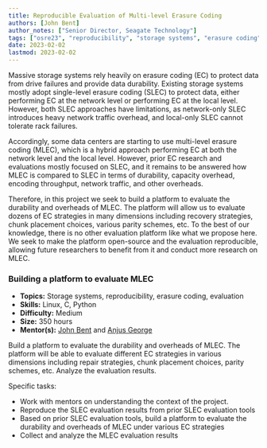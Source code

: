 ```yaml
---
title: Reproducible Evaluation of Multi-level Erasure Coding
authors: [John Bent]
author_notes: ["Senior Director, Seagate Technology"]
tags: ["osre23", "reproducibility", "storage systems", "erasure coding"]
date: 2023-02-02
lastmod: 2023-02-02
---
```


Massive storage systems rely heavily on erasure coding (EC) to protect data from drive failures and provide data durability. Existing storage systems mostly adopt single-level erasure coding (SLEC) to protect data, either performing EC at the network level or performing EC at the local level. However, both SLEC approaches have limitations, as network-only SLEC introduces heavy network traffic overhead, and local-only SLEC cannot tolerate rack failures. 

Accordingly, some data centers are starting to use multi-level erasure coding (MLEC), which is a hybrid approach performing EC at both the network level and the local level. However, prior EC research and evaluations mostly focused on SLEC, and it remains to be answered how MLEC is compared to SLEC in terms of durability, capacity overhead, encoding throughput, network traffic, and other overheads.

Therefore, in this project we seek to build a platform to evaluate the durability and overheads of MLEC. The platform will allow us to evaluate dozens of EC strategies in many dimensions including recovery strategies, chunk placement choices, various parity schemes, etc. To the best of our knowledge, there is no other evaluation platform like what we propose here. We seek to make the platform open-source and the evaluation reproducible, allowing future researchers to benefit from it and conduct more research on MLEC.

### Building a platform to evaluate MLEC
- **Topics:** Storage systems, reproducibility, erasure coding, evaluation
- **Skills:** Linux, C, Python
- **Difficulty:** Medium
- **Size:** 350 hours
- **Mentor(s):** [John Bent](mailto:john.bent@seagate.com) and [Anjus George](mailto:georgea@ornl.gov)


Build a platform to evaluate the durability and overheads of MLEC. The platform will be able to evaluate different EC strategies in various dimensions including repair strategies, chunk placement choices, parity schemes, etc. Analyze the evaluation results.

Specific tasks:
- Work with mentors on understanding the context of the project.
- Reproduce the SLEC evaluation results from prior SLEC evaluation tools
- Based on prior SLEC evaluation tools, build a platform to evaluate the durability and overheads of MLEC under various EC strategies
- Collect and analyze the MLEC evaluation results

